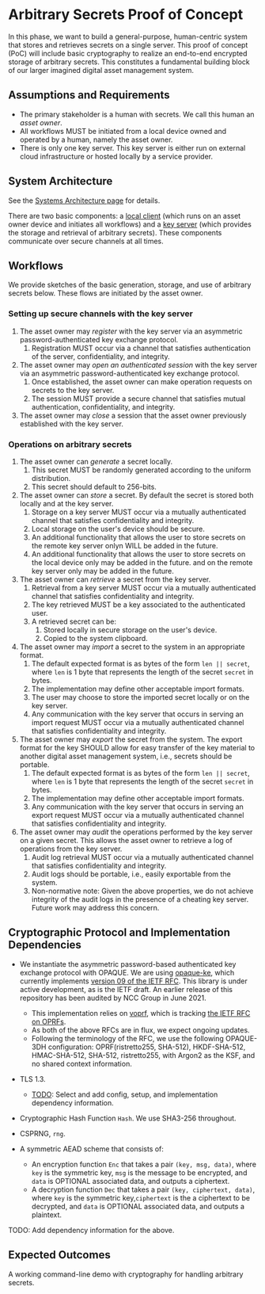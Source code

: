 # Arbitrary Secrets Proof of Concept 

In this phase, we want to build a general-purpose, human-centric system that stores and retrieves secrets on a single server. This proof of concept (PoC) will include basic cryptography to realize an end-to-end encrypted storage of arbitrary secrets. This constitutes a fundamental building block of our larger imagined digital asset management system. 

## Assumptions and Requirements
- The primary stakeholder is a human with secrets. We call this human an _asset owner_.
- All workflows MUST be initiated from a local device owned and operated by a human, namely the asset owner.
- There is only one key server. This key server is either run on external cloud infrastructure or hosted locally by a service provider.

## System Architecture
See the [Systems Architecture page](systems-architecture.md) for details.

There are two basic components: a [local client](systems-architecture.md#local_client) (which runs on an asset owner device and initiates all workflows) and a [key server](systems-architecture.md#key_server) (which provides the storage and retrieval of arbitrary secrets). These components communicate over secure channels at all times. 

## Workflows
We provide sketches of the basic generation, storage, and use of arbitrary secrets below. These flows are initiated by the asset owner. 

### Setting up secure channels with the key server
1. The asset owner may _register_ with the key server via an asymmetric password-authenticated key exchange protocol.
    1. Registration MUST occur via a channel that satisfies authentication of the server, confidentiality, and integrity.
1. The asset owner may _open an authenticated session_ with the key server via an asymmetric password-authenticated key exchange protocol. 
    1. Once established, the asset owner can make operation requests on secrets to the key server. 
    1. The session MUST provide a secure channel that satisfies mutual authentication, confidentiality, and integrity.
1. The asset owner may _close_ a session that the asset owner previously established with the key server.

### Operations on arbitrary secrets
1. The asset owner can _generate_ a secret locally.
    1. This secret MUST be randomly generated according to the uniform distribution.
    1. This secret should default to 256-bits.
1. The asset owner can _store_ a secret. By default the secret is stored both locally and at the key server.
    1. Storage on a key server MUST occur via a mutually authenticated channel that satisfies confidentiality and integrity. 
    1. Local storage on the user's device should be secure.
    1. An additional functionality that allows the user to store secrets on the remote key server onlyn WILL be added in the future. 
    1. An additional functionality that allows the user to store secrets on the local device only may be added in the future. and on the remote key server only may be added in the future.
1. The asset owner can _retrieve_ a secret from the key server. 
    1. Retrieval from a key server MUST occur via a mutually authenticated channel that satisfies confidentiality and integrity. 
    1. The key retrieved MUST be a key associated to the authenticated user.
    1. A retrieved secret can be:
        1. Stored locally in secure storage on the user's device.
        1. Copied to the system clipboard.
1. The asset owner may _import_ a secret to the system in an appropriate format. 
    1. The default expected format is as bytes of the form ``len || secret``, where `len` is 1 byte that represents the length of the secret `secret` in bytes.
    1. The implementation may define other acceptable import formats.
    1. The user may choose to store the imported secret locally or on the key server.
    1. Any communication with the key server that occurs in serving an import request MUST occur via a mutually authenticated channel that satisfies confidentiality and integrity.
1. The asset owner may _export_ the secret from the system. The export format for the key SHOULD allow for easy transfer of the key material to another digital asset management system, i.e., secrets should be portable.
    1. The default expected format is as bytes of the form ``len || secret``, where `len` is 1 byte that represents the length of the secret `secret` in bytes.
    1. The implementation may define other acceptable import formats.
    1. Any communication with the key server that occurs in serving an export request MUST occur via a mutually authenticated channel that satisfies confidentiality and integrity. 
1. The asset owner may _audit_ the operations performed by the key server on a given secret. This allows the asset owner to retrieve a log of operations from the key server.
    1. Audit log retrieval MUST occur via a mutually authenticated channel that satisfies confidentiality and integrity.
    1. Audit logs should be portable, i.e., easily exportable from the system.
    1. Non-normative note: Given the above properties, we do not achieve integrity of the audit logs in the presence of a cheating key server. Future work may address this concern.

## Cryptographic Protocol and Implementation Dependencies

- We instantiate the asymmetric password-based authenticated key exchange protocol with OPAQUE. We are using [opaque-ke](https://docs.rs/opaque-ke/2.0.0-pre.3/opaque_ke/index.html), which currently implements [version 09 of the IETF RFC](https://datatracker.ietf.org/doc/draft-irtf-cfrg-opaque/09/). This library is under active development, as is the IETF draft. An earlier release of this repository has been audited by NCC Group in June 2021. 
    - This implementation relies on [voprf](https://github.com/novifinancial/voprf), which is tracking [the IETF RFC on OPRFs](https://datatracker.ietf.org/doc/draft-irtf-cfrg-voprf/).
    - As both of the above RFCs are in flux, we expect ongoing updates.
    - Following the terminology of the RFC, we use the following OPAQUE-3DH configuration: OPRF(ristretto255, SHA-512), HKDF-SHA-512, HMAC-SHA-512, SHA-512, ristretto255, with Argon2 as the KSF, and no shared context information. 

- TLS 1.3. 
    - [TODO](https://github.com/boltlabs-inc/key-mgmt-spec/issues/22): Select and add config, setup, and implementation dependency information.
- Cryptographic Hash Function `Hash`. We use SHA3-256 throughout.
- CSPRNG, `rng`.
- A symmetric AEAD scheme that consists of:
    - An encryption function `Enc` that takes a pair `(key, msg, data)`, where `key` is the symmetric key, `msg` is the message to be encrypted, and `data` is OPTIONAL associated data, and outputs a ciphertext.
    - A decryption function `Dec` that takes a pair `(key, ciphertext, data)`, where `key` is the symmetric key,`ciphertext` is the a ciphertext to be decrypted, and `data` is OPTIONAL associated data, and outputs a plaintext.

TODO: Add dependency information for the above.

## Expected Outcomes
A working command-line demo with cryptography for handling arbitrary secrets. 